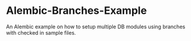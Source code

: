 # Alembic-Branches-Example
An Alembic example on how to setup multiple DB modules using branches with checked in sample files.

